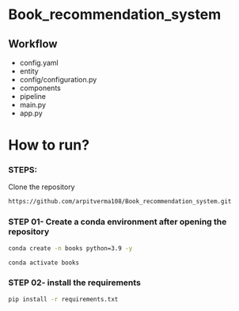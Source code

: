 # Book_recommendation_system

## Workflow

- config.yaml
- entity
- config/configuration.py
- components
- pipeline
- main.py
- app.py

# How to run?
### STEPS:

Clone the repository

```bash
https://github.com/arpitverma108/Book_recommendation_system.git
```
### STEP 01- Create a conda environment after opening the repository

```bash
conda create -n books python=3.9 -y
```

```bash
conda activate books
```


### STEP 02- install the requirements
```bash
pip install -r requirements.txt
```